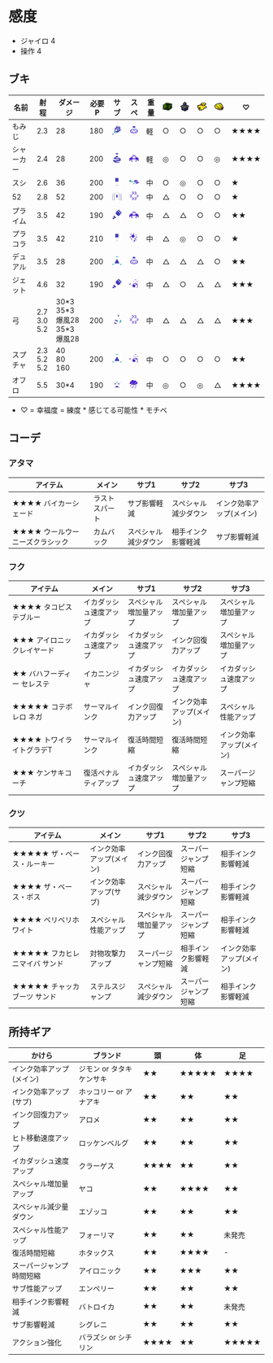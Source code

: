 # 感度
* ジャイロ 4
* 操作 4

## ブキ
|名前|射程|ダメージ|必要P|サブ|スペ|重量|<img src="images/SplatZones.png" width="32px" alt="エリア" />|<img src="images/TowerControl.png" width="32px" alt="ヤグラ" />|<img src="images/Rainmaker.png" width="32px" alt="ホコ" />|<img src="images/ClamBlitz.png" width="32px" alt="アサリ" />|♡|
|-|-|-|-|-|-|-|-|-|-|-|-|
|もみじ|2.3|28|180|<img src="images/Torpedo.webp" width="32px" alt="トーピード" />|<img src="images/WaveBreaker.webp" width="32px" alt="ソナー" />|軽|○|○|○|○|★★★★|
|シャーカー|2.4|28|200|<img src="images/BurstBomb.webp" width="32px" alt="クイボ" />|<img src="images/CrabTank.webp" width="32px" alt="カニ" />|軽|◎|○|○|◎|★★★★|
|スシ|2.6|36|200|<img src="images/SuctionBomb.webp" width="32px" alt="キューバン" />|<img src="images/Trizooka.webp" width="32px" alt="ウルショ" />|中|○|◎|○|○|★|
|52|2.8|52|200|<img src="images/SplashWall.webp" width="32px" alt="シールド" />|<img src="images/KillerWail5.1.webp" width="32px" alt="メガホン" />|中|△|○|○|○|★|
|プライム|3.5|42|190|<img src="images/AngleShooter.webp" width="32px" alt="マーカー" />|<img src="images/CrabTank.webp" width="32px" alt="カニ" />|中|△|△|○|○|★★|
|プラコラ|3.5|42|210|<img src="images/SuctionBomb.webp" width="32px" alt="キューバン" />|<img src="images/BooyahBomb.webp" width="32px" alt="ナイスダマ" />|中|△|◎|○|○|★|
|デュアル|3.5|28|200|<img src="images/SplatBomb.webp" width="32px" alt="スプボ" />|<img src="images/WaveBreaker.webp" width="32px" alt="ソナー" />|中|△|△|△|○|★★|
|ジェット|4.6|32|190|<img src="images/AngleShooter.webp" width="32px" alt="マーカー" />|<img src="images/InkVac.webp" width="32px" alt="キューイン" />|中|△|○|△|△|★★★|
|弓|2.7<br>3.0<br>5.2|30\*3<br>35\*3 爆風28<br>35\*3 爆風28|200|<img src="images/Disruptor.webp" width="32px" alt="ポイズン" />|<img src="images/KillerWail5.1.webp" width="32px" alt="メガホン" />|中|△|△|△|△|★★★|
|スプチャ|2.3<br>5.2<br>5.2|40<br>80<br>160|200|<img src="images/SplatBomb.webp" width="32px" alt="スプボ" />|<img src="images/InkVac.webp" width="32px" alt="キューイン" />|中|○|○|○|○|★★|
|オフロ|5.5|30\*4|190|<img src="images/Sprinkler.webp" width="32px" alt="スプリンクラー" />|<img src="images/InkStorm.webp" width="32px" alt="アメ" />|中|◎|○|◎|△|★★★★|

- ♡ = 幸福度 = 練度 * 感じてる可能性 * モチベ
## コーデ
### アタマ
|アイテム|メイン|サブ1|サブ2|サブ3|
|-|-|-|-|-|
|★★★★ バイカーシェード|ラストスパート|サブ影響軽減|スペシャル減少ダウン|インク効率アップ(メイン)|
|★★★★ ウールウーニーズクラシック|カムバック|スペシャル減少ダウン|相手インク影響軽減|サブ影響軽減|
### フク
|アイテム|メイン|サブ1|サブ2|サブ3|
|-|-|-|-|-|
|★★★★ タコピステブルー|イカダッシュ速度アップ|スペシャル増加量アップ|スペシャル増加量アップ|スペシャル増加量アップ|
|★★★ アイロニックレイヤード|イカダッシュ速度アップ|イカダッシュ速度アップ|インク回復力アップ|スペシャル増加量アップ|
|★★ バハフーディー セレステ|イカニンジャ|イカダッシュ速度アップ|イカダッシュ速度アップ|イカダッシュ速度アップ|
|★★★★★ コテボレロ ネガ|サーマルインク|インク回復力アップ|インク効率アップ(メイン)|スペシャル性能アップ|
|★★★★ トワイライトグラデT|サーマルインク|復活時間短縮|復活時間短縮|インク効率アップ(メイン)|
|★★★ ケンサキコーチ|復活ペナルティアップ|イカダッシュ速度アップ|スペシャル増加量アップ|スーパージャンプ短縮|
### クツ
|アイテム|メイン|サブ1|サブ2|サブ3|
|-|-|-|-|-|
|★★★★★ ザ・ベース・ルーキー|インク効率アップ(メイン)|インク回復力アップ|スーパージャンプ短縮|相手インク影響軽減|
|★★★★ ザ・ベース・ボス|インク効率アップ(サブ)|スペシャル減少ダウン|スーパージャンプ短縮|相手インク影響軽減|
|★★★★ ベリベリホワイト|スペシャル性能アップ|スペシャル増加量アップ|スーパージャンプ短縮|相手インク影響軽減|
|★★★★★ フカヒレニマイバ サンド|対物攻撃力アップ|スーパージャンプ短縮|相手インク影響軽減|インク効率アップ(メイン)|
|★★★★★ チャッカブーツ サンド|ステルスジャンプ|スペシャル減少ダウン|スーパージャンプ短縮|相手インク影響軽減|
## 所持ギア
|かけら|ブランド|頭|体|足|
|-|-|-|-|-|
|インク効率アップ(メイン)|ジモン or タタキケンサキ|★★|★★★★★|★★★★|
|インク効率アップ(サブ)|ホッコリー or アナアキ|★★|★★|★★|
|インク回復力アップ|アロメ|★★|★★|★★|
|ヒト移動速度アップ|ロッケンベルグ|★★|★★|★★|
|イカダッシュ速度アップ|クラーゲス|★★★★|★★|★★|
|スペシャル増加量アップ|ヤコ|★★|★★★★|★★|
|スペシャル減少量ダウン|エゾッコ|★★|★★|★★|
|スペシャル性能アップ|フォーリマ|★★|★★|未発売|
|復活時間短縮|ホタックス|★★|★★★★|-|
|スーパージャンプ時間短縮|アイロニック|★★|★★★|★★|
|サブ性能アップ|エンペリー|★★|★★|★★|
|相手インク影響軽減|バトロイカ|★★|★★|未発売|
|サブ影響軽減|シグレニ|★★|★★|★★|
|アクション強化|バラズシ or シチリン|★★★★|★★|★★★★★|